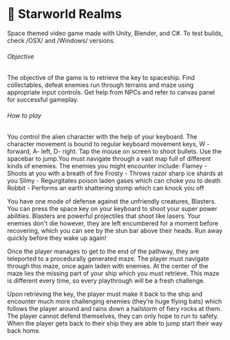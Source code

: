 # 🚀 Starworld Realms

Space themed video game made with Unity, Blender, and C#. To test builds, check /OSX/ and /Windows/ versions.

###### Objective

The objective of the game is to retrieve the key to spaceship. Find collectables, defeat enemies run through terrains and maze using appropriate input controls. Get help from NPCs and refer to canvas panel for successful gameplay. 

###### How to play

You control the alien character with the help of your keyboard. The character movement is bound to regular keyboard movement keys, W - forward, A- left, D- right. Tap the mouse on screen to shoot bullets. Use the spacebar to jump.You must navigate through a vast map full of different kinds of enemies. The enemies you might encounter include:
Flamey - Shoots at you with a breath of fire
Frosty - Throws razor sharp ice shards at you
Slimy - Regurgitates poison laden gases which can choke you to death
Robbit - Performs an earth shattering stomp which can knock you off

You have one mode of defense against the unfriendly creatures, Blasters. You can press the space key on your keyboard to shoot your super power abilities. Blasters are powerful projectiles that shoot like lasers. Your enemies don't die however, they are left encumbered for a moment before recovering, which you can see by the stun bar above their heads. Run away quickly before they wake up again!

Once the player manages to get to the end of the pathway, they are teleported to a procedurally generated maze. The player must navigate through this maze, once again laden with enemies. At the center of the maze lies the missing part of your ship which you must retrieve. This maze is different every time, so every playthrough will be a fresh challenge.

Upon retrieving the key, the player must make it back to the ship and encounter much more challenging enemies (they’re huge flying bats) which follows the player around and rains down a hailstorm of fiery rocks at them. The player cannot defend themselves, they can only hope to run to safety. When the player gets back to their ship they are able to jump start their way back home.
